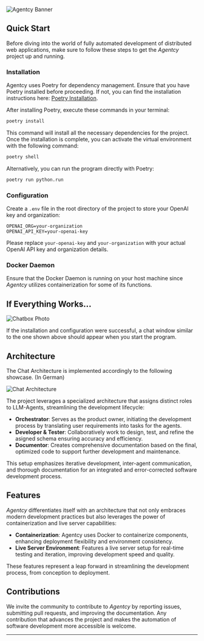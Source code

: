 ![Agentcy Banner](https://drive.google.com/uc?export=view&id=106MBhvRI0U0-hbdouKfXUNlTjXcOQIAt)

## Quick Start

Before diving into the world of fully automated development of distributed web applications, make sure to follow these steps to get the *Agentcy* project up and running.

### Installation

Agentcy uses Poetry for dependency management. Ensure that you have Poetry installed before proceeding. If not, you can find the installation instructions here: [Poetry Installation](https://python-poetry.org/docs/#installation).

After installing Poetry, execute these commands in your terminal:

```bash
poetry install
```

This command will install all the necessary dependencies for the project. Once the installation is complete, you can activate the virtual environment with the following command:

```bash
poetry shell
```

Alternatively, you can run the program directly with Poetry:

```bash
poetry run python.run
```

### Configuration

Create a `.env` file in the root directory of the project to store your OpenAI key and organization:

```env
OPENAI_ORG=your-organization
OPENAI_API_KEY=your-openai-key
```

Please replace `your-openai-key` and `your-organization` with your actual OpenAI API key and organization details.

### Docker Daemon

Ensure that the Docker Daemon is running on your host machine since *Agentcy* utilizes containerization for some of its functions. 

## If Everything Works...

![Chatbox Photo](https://drive.google.com/uc?export=view&id=1lOdjvR1pPfGiJPbWR4sVVdd-XhBTqNQM)

If the installation and configuration were successful, a chat window similar to the one shown above should appear when you start the program.

## Architecture

The Chat Architecture is implemented accordingly to the following showcase. (In German)

![Chat Architecture](https://drive.google.com/uc?export=view&id=1NS9cWTKXAmKUugRCFVl0avJzlgwuFMYi)

The project leverages a specialized architecture that assigns distinct roles to LLM-Agents, streamlining the development lifecycle:

- **Orchestrator**: Serves as the product owner, initiating the development process by translating user requirements into tasks for the agents.
- **Developer & Tester**: Collaboratively work to design, test, and refine the asigned schema ensuring accuracy and efficiency.
- **Documentor**: Creates comprehensive documentation based on the final, optimized code to support further development and maintenance.

This setup emphasizes iterative development, inter-agent communication, and thorough documentation for an integrated and error-corrected software development process.

## Features

*Agentcy* differentiates itself with an architecture that not only embraces modern development practices but also leverages the power of containerization and live server capabilities:

- **Containerization**: Agentcy uses Docker to containerize components, enhancing deployment flexibility and environment consistency.
- **Live Server Environment**: Features a live server setup for real-time testing and iteration, improving development speed and quality.

These features represent a leap forward in streamlining the development process, from conception to deployment.

## Contributions

We invite the community to contribute to *Agentcy* by reporting issues, submitting pull requests, and improving the documentation. Any contribution that advances the project and makes the automation of software development more accessible is welcome.

---
